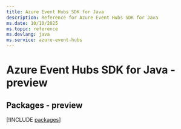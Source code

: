 ```yaml
---
title: Azure Event Hubs SDK for Java
description: Reference for Azure Event Hubs SDK for Java
ms.date: 10/10/2025
ms.topic: reference
ms.devlang: java
ms.service: azure-event-hubs
---
```

# Azure Event Hubs SDK for Java - preview
## Packages - preview
[!INCLUDE [packages](event-hubs-index.md)]